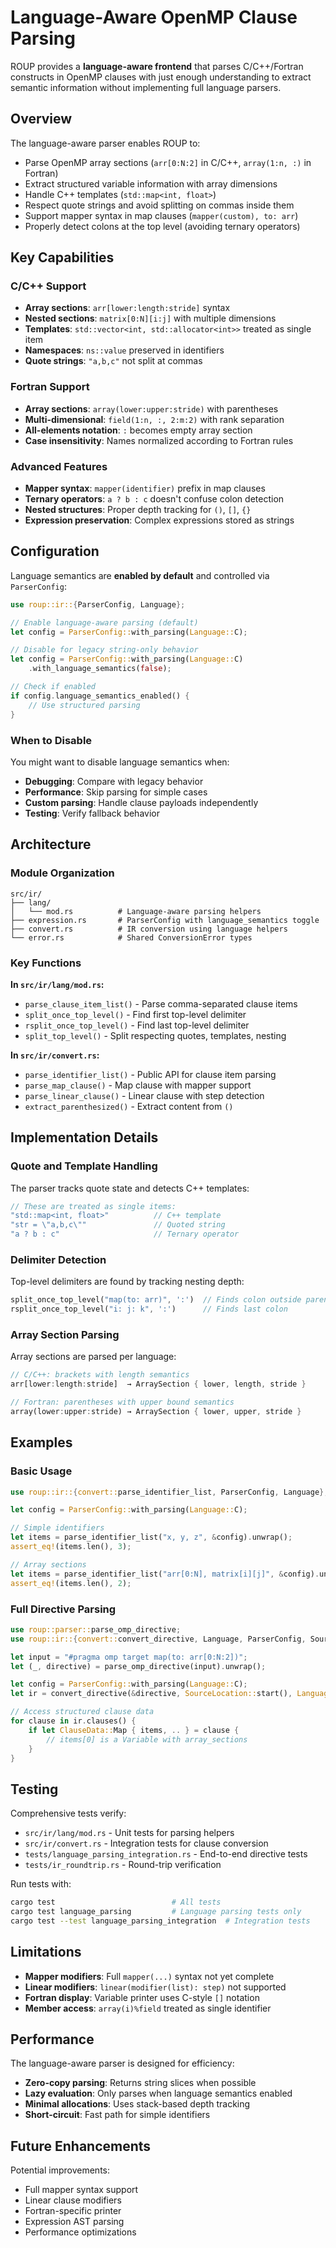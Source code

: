 # Language-Aware OpenMP Clause Parsing

ROUP provides a **language-aware frontend** that parses C/C++/Fortran constructs
in OpenMP clauses with just enough understanding to extract semantic information
without implementing full language parsers.

## Overview

The language-aware parser enables ROUP to:
- Parse OpenMP array sections (`arr[0:N:2]` in C/C++, `array(1:n, :)` in Fortran)
- Extract structured variable information with array dimensions
- Handle C++ templates (`std::map<int, float>`)
- Respect quote strings and avoid splitting on commas inside them
- Support mapper syntax in map clauses (`mapper(custom), to: arr`)
- Properly detect colons at the top level (avoiding ternary operators)

## Key Capabilities

### C/C++ Support
- **Array sections**: `arr[lower:length:stride]` syntax
- **Nested sections**: `matrix[0:N][i:j]` with multiple dimensions
- **Templates**: `std::vector<int, std::allocator<int>>` treated as single item
- **Namespaces**: `ns::value` preserved in identifiers
- **Quote strings**: `"a,b,c"` not split at commas

### Fortran Support
- **Array sections**: `array(lower:upper:stride)` with parentheses
- **Multi-dimensional**: `field(1:n, :, 2:m:2)` with rank separation
- **All-elements notation**: `:` becomes empty array section
- **Case insensitivity**: Names normalized according to Fortran rules

### Advanced Features
- **Mapper syntax**: `mapper(identifier)` prefix in map clauses
- **Ternary operators**: `a ? b : c` doesn't confuse colon detection
- **Nested structures**: Proper depth tracking for `()`, `[]`, `{}`
- **Expression preservation**: Complex expressions stored as strings

## Configuration

Language semantics are **enabled by default** and controlled via `ParserConfig`:

```rust
use roup::ir::{ParserConfig, Language};

// Enable language-aware parsing (default)
let config = ParserConfig::with_parsing(Language::C);

// Disable for legacy string-only behavior
let config = ParserConfig::with_parsing(Language::C)
    .with_language_semantics(false);

// Check if enabled
if config.language_semantics_enabled() {
    // Use structured parsing
}
```

### When to Disable

You might want to disable language semantics when:
- **Debugging**: Compare with legacy behavior
- **Performance**: Skip parsing for simple cases
- **Custom parsing**: Handle clause payloads independently
- **Testing**: Verify fallback behavior

## Architecture

### Module Organization

```
src/ir/
├── lang/
│   └── mod.rs          # Language-aware parsing helpers
├── expression.rs       # ParserConfig with language_semantics toggle
├── convert.rs          # IR conversion using language helpers
└── error.rs            # Shared ConversionError types
```

### Key Functions

**In `src/ir/lang/mod.rs`:**
- `parse_clause_item_list()` - Parse comma-separated clause items
- `split_once_top_level()` - Find first top-level delimiter
- `rsplit_once_top_level()` - Find last top-level delimiter
- `split_top_level()` - Split respecting quotes, templates, nesting

**In `src/ir/convert.rs`:**
- `parse_identifier_list()` - Public API for clause item parsing
- `parse_map_clause()` - Map clause with mapper support
- `parse_linear_clause()` - Linear clause with step detection
- `extract_parenthesized()` - Extract content from `()`

## Implementation Details

### Quote and Template Handling

The parser tracks quote state and detects C++ templates:

```rust
// These are treated as single items:
"std::map<int, float>"          // C++ template
"str = \"a,b,c\""               // Quoted string
"a ? b : c"                     // Ternary operator
```

### Delimiter Detection

Top-level delimiters are found by tracking nesting depth:

```rust
split_once_top_level("map(to: arr)", ':')  // Finds colon outside parens
rsplit_once_top_level("i: j: k", ':')      // Finds last colon
```

### Array Section Parsing

Array sections are parsed per language:

```rust
// C/C++: brackets with length semantics
arr[lower:length:stride]  → ArraySection { lower, length, stride }

// Fortran: parentheses with upper bound semantics
array(lower:upper:stride) → ArraySection { lower, upper, stride }
```

## Examples

### Basic Usage

```rust
use roup::ir::{convert::parse_identifier_list, ParserConfig, Language};

let config = ParserConfig::with_parsing(Language::C);

// Simple identifiers
let items = parse_identifier_list("x, y, z", &config).unwrap();
assert_eq!(items.len(), 3);

// Array sections
let items = parse_identifier_list("arr[0:N], matrix[i][j]", &config).unwrap();
assert_eq!(items.len(), 2);
```

### Full Directive Parsing

```rust
use roup::parser::parse_omp_directive;
use roup::ir::{convert::convert_directive, Language, ParserConfig, SourceLocation};

let input = "#pragma omp target map(to: arr[0:N:2])";
let (_, directive) = parse_omp_directive(input).unwrap();

let config = ParserConfig::with_parsing(Language::C);
let ir = convert_directive(&directive, SourceLocation::start(), Language::C, &config).unwrap();

// Access structured clause data
for clause in ir.clauses() {
    if let ClauseData::Map { items, .. } = clause {
        // items[0] is a Variable with array_sections
    }
}
```

## Testing

Comprehensive tests verify:
- `src/ir/lang/mod.rs` - Unit tests for parsing helpers
- `src/ir/convert.rs` - Integration tests for clause conversion
- `tests/language_parsing_integration.rs` - End-to-end directive tests
- `tests/ir_roundtrip.rs` - Round-trip verification

Run tests with:
```bash
cargo test                          # All tests
cargo test language_parsing         # Language parsing tests only
cargo test --test language_parsing_integration  # Integration tests
```

## Limitations

- **Mapper modifiers**: Full `mapper(...)` syntax not yet complete
- **Linear modifiers**: `linear(modifier(list): step)` not supported
- **Fortran display**: Variable printer uses C-style `[]` notation
- **Member access**: `array(i)%field` treated as single identifier

## Performance

The language-aware parser is designed for efficiency:
- **Zero-copy parsing**: Returns string slices when possible
- **Lazy evaluation**: Only parses when language semantics enabled
- **Minimal allocations**: Uses stack-based depth tracking
- **Short-circuit**: Fast path for simple identifiers

## Future Enhancements

Potential improvements:
- Full mapper syntax support
- Linear clause modifiers
- Fortran-specific printer
- Expression AST parsing
- Performance optimizations
